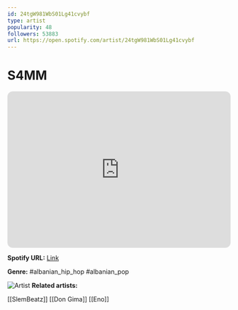 ```yaml
---
id: 24tgW981WbS01Lg41cvybf
type: artist
popularity: 48
followers: 53883
url: https://open.spotify.com/artist/24tgW981WbS01Lg41cvybf
---
```

# S4MM

<iframe style="border-radius:12px" src="https://open.spotify.com/embed/artist/24tgW981WbS01Lg41cvybf" width="100%" height="352" frameBorder="0" allowfullscreen="" allow="autoplay; clipboard-write; encrypted-media; fullscreen; picture-in-picture" loading="lazy"></iframe>

**Spotify URL:** [Link](https://open.spotify.com/artist/24tgW981WbS01Lg41cvybf)

**Genre:**  #albanian_hip_hop #albanian_pop

![Artist](https://i.scdn.co/image/ab6761610000e5eb27e19e292ce3ae2a7f488575)
**Related artists:**

[[SlemBeatz]]
[[Don Gima]]
[[Eno]]
